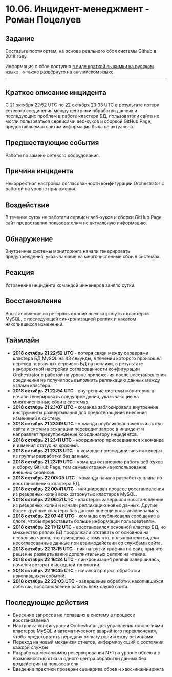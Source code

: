 # 10.06. Инцидент-менеджмент - Роман Поцелуев

## Задание 

Составьте постмортем, на основе реального сбоя системы Github в 2018 году.

Информация о сбое доступна [в виде краткой выжимки на русском языке](https://habr.com/ru/post/427301/) , а
также [развёрнуто на английском языке](https://github.blog/2018-10-30-oct21-post-incident-analysis/).

---

## Краткое описание инцидента

C 21 октября 22:52 UTC по 22 октября 23:03 UTC в результате потери сетевого соединения между центрами обработки данных и последующих проблем в работе кластера БД, пользователи сайта не могли пользоваться сервисами веб-хуков и сборкой GitHub Page, предоставляемая сайтам информация была не актуальна.

## Предшествующие события

Работы по замене сетевого оборудования.

## Причина инцидента

Некорректная настройка согласованности конфигурации Orchestrator с работой на уровне приложения.

## Воздействие

В течение суток не работали сервисы веб-хуков и сборки GitHub Page, сайт предоставлял пользователям не актуальную информацию.

## Обнаружение

Внутренние системы мониторинга начали генерировать предупреждения, указывающие на многочисленные сбои в системах.

## Реакция

Устранение инцидента командой инженеров заняло сутки.

## Восстановление

Восстановление из резервных копий всех затронутых кластеров MySQL, с последующей синхронизацией реплик и накатом накопившихся изменений.

## Таймлайн

- **2018 октябрь 21 22:52 UTC** - потеря связи между серверами кластера БД MySQL на 43 секунды, в течении которого произошел переход первичных сервисов БД на реплики, в результате некорректной настройки согласованности конфигурации Orchestrator с работой на уровне приложения после восстановления соединения не получилось выполнить репликацию данных между узлами кластера.
- **2018 октябрь 21 22:54 UTC** - внутренние системы мониторинга начали генерировать предупреждения, указывающие на многочисленные сбои в системах.
- **2018 октябрь 21 23:07 UTC** - команда заблокировала внутренние инструменты развертывания для предотвращения внесения изменений в систему.
- **2018 октябрь 21 23:09 UTC** - команда опубликовала жёлтый статус сайта и система эскалации переводит запрос в инцидент и направляет предупреждение координатору инцидентов.
- **2018 октябрь 21 23:11 UTC** - координатор присоединился к команде и изменил статус на красный.
- **2018 октябрь 21 23:13 UTC** - к команде присоединились инженеры из группы разработки баз данных.
- **2018 октябрь 21 23:19 UTC** - команда остановила работу веб-хуков и сборку GitHub Page, тем самым ограничив использование внешних сервисов.
- **2018 октябрь 22 00:05 UTC** - команда начала разработку плана по восстановлению кластера БД.
- **2018 октябрь 22 00:41 UTC** - инициирован процесс восстановления из резервных копий всех затронутых кластеров MySQL.
- **2018 октябрь 22 06:51 UTC** - кластеров завершили восстановление из резервных копий и начали репликацию новых данных. Другие более крупные кластеры баз данных все еще восстанавливались.
- **2018 октябрь 22 07:46 UTC** - команда опубликовала сообщение в блоге, чтобы предоставить больше информации пользователям.
- **2018 октябрь 22 11:12 UTC** - восстановился основной кластер БД, но множество реплик БД продолжали отставать от основной на несколько часов, это приводило к тому что, пользователи видели несогласованные данные при взаимодействии со службами сайта.
- **2018 октябрь 22 13:15 UTC** - пик нагрузки трафика на сайт, принято решение развертывание дополнительных реплик на чтение.
- **2018 октябрь 22 16:24 UTC** - синхронизация реплик завершилась, начался возврат к исходной топологии.
- **2018 октябрь 22 16:45 UTC** - начался процесс обработки накопившихся событий.
- **2018 октябрь 22 23:03 UTC** - завершение обработки накопившихся событий, восстановление работы всех служб сайта.

## Последующие действия

- Внесение запросов не попавших в систему в процессе восстановления
- Настройка конфигурации Orchestrator для управления топологиями кластеров MySQL и автоматического аварийного переключения, чтобы предотвратить передачу primary роли между регионами
- Переход на новый механизм отчетов, информирующий о состоянии каждой службы
- Разработка механизмов резервирования N+1 на уровне объекта с возможностью отказа одного центра обработки данных без воздействия на пользователя
- Введение практики проверки сценариев сбоев и хаос-инжиниринга

